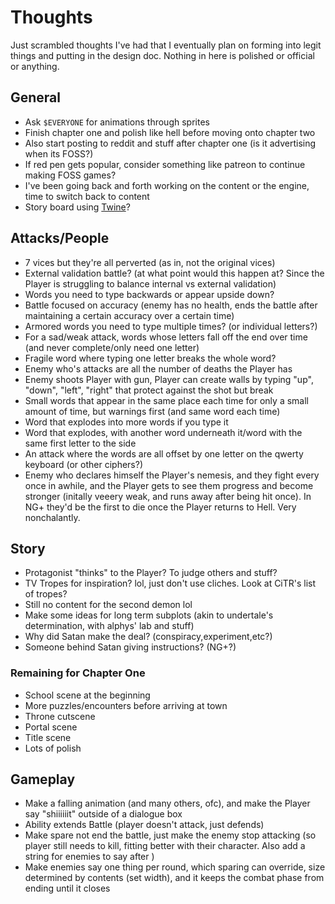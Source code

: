 # Thoughts
Just scrambled thoughts I've had that I eventually plan on forming into legit things and putting in the design doc. Nothing in here is polished or official or anything.

## General
- Ask `$EVERYONE` for animations through sprites
- Finish chapter one and polish like hell before moving onto chapter two
- Also start posting to reddit and stuff after chapter one (is it advertising when its FOSS?)
- If red pen gets popular, consider something like patreon to continue making FOSS games?
- I've been going back and forth working on the content or the engine, time to switch back to content
- Story board using [Twine](https://twinery.org/)?

## Attacks/People
- 7 vices but they're all perverted (as in, not the original vices)
- External validation battle? (at what point would this happen at? Since the Player is struggling to balance internal vs external validation)
- Words you need to type backwards or appear upside down?
- Battle focused on accuracy (enemy has no health, ends the battle after maintaining a certain accuracy over a certain time)
- Armored words you need to type multiple times? (or individual letters?)
- For a sad/weak attack, words whose letters fall off the end over time (and never complete/only need one letter)
- Fragile word where typing one letter breaks the whole word?
- Enemy who's attacks are all the number of deaths the Player has
- Enemy shoots Player with gun, Player can create walls by typing "up", "down", "left", "right" that protect against the shot but break
- Small words that appear in the same place each time for only a small amount of time, but warnings first (and same word each time)
- Word that explodes into more words if you type it
- Word that explodes, with another word underneath it/word with the same first letter to the side
- An attack where the words are all offset by one letter on the qwerty keyboard (or other ciphers?)
- Enemy who declares himself the Player's nemesis, and they fight every once in awhile, and the Player gets to see them progress and become stronger (initally veeery weak, and runs away after being hit once). In NG+ they'd be the first to die once the Player returns to Hell. Very nonchalantly.

## Story
- Protagonist "thinks" to the Player? To judge others and stuff?
- TV Tropes for inspiration? lol, just don't use cliches. Look at CiTR's list of tropes?
- Still no content for the second demon lol
- Make some ideas for long term subplots (akin to undertale's determination, with alphys' lab and stuff)
- Why did Satan make the deal? (conspiracy,experiment,etc?)
- Someone behind Satan giving instructions? (NG+?)

### Remaining for Chapter One
- School scene at the beginning
- More puzzles/encounters before arriving at town
- Throne cutscene
- Portal scene
- Title scene
- Lots of polish

## Gameplay
- Make a falling animation (and many others, ofc), and make the Player say "shiiiiiit" outside of a dialogue box
- Ability extends Battle (player doesn't attack, just defends)
- Make spare not end the battle, just make the enemy stop attacking (so player still needs to kill, fitting better with their character. Also add a string for enemies to say after )
- Make enemies say one thing per round, which sparing can override, size determined by contents (set width), and it keeps the combat phase from ending until it closes
